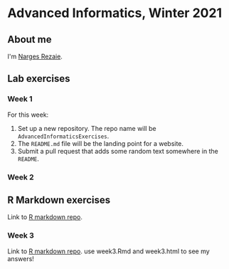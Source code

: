 # Advanced Informatics, Winter 2021

## About me

I'm [Narges Rezaie](https://hpc.oit.uci.edu/~nargesr/).

## Lab exercises

### Week 1

For this week:

1. Set up a new repository.
   The repo name will be `AdvancedInformaticsExercises`.
2. The `README.md` file will be the landing point for a website.
3. Submit a pull request that adds some random text somewhere in the `README`.

### Week 2

## R Markdown exercises
Link to [R markdown repo](https://github.com/nargesr/AdvancedInformaticsExercises_Rmarkdown).


### Week 3

Link to [R markdown repo](https://github.com/nargesr/AdvancedInformaticsExercises_Rmarkdown). use week3.Rmd and week3.html to see my answers!
